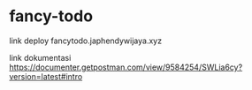 # fancy-todo

link deploy
fancytodo.japhendywijaya.xyz

link dokumentasi
https://documenter.getpostman.com/view/9584254/SWLia6cy?version=latest#intro